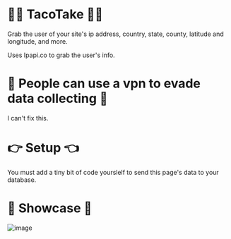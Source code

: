 # 😵‍💫 TacoTake 😵‍💫
Grab the user of your site's ip address, country, state, county, latitude and longitude, and more.

Uses Ipapi.co to grab the user's info.

 # 🥸 People can use a vpn to evade data collecting 🥸
I can't fix this.

# 👉 Setup 👈
You must add a tiny bit of code yourslelf to send this page's data to your database.

# 🤩 Showcase 🤩

![image](https://user-images.githubusercontent.com/119009502/235352360-99929b93-6dc9-4ac8-bc8c-21eff17128d2.png)
